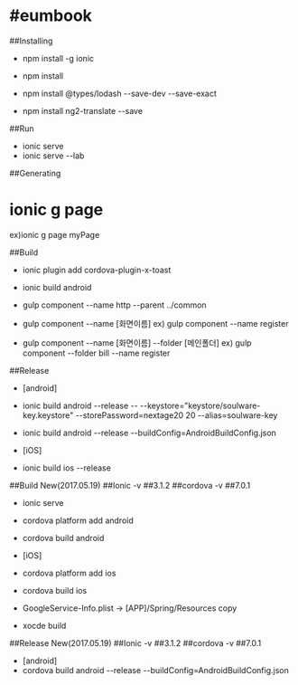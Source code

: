 #eumbook
============

##Installing
* npm install -g ionic
* npm install
* npm install @types/lodash --save-dev --save-exact

* npm install ng2-translate --save

##Run
* ionic serve
* ionic serve --lab

##Generating

# ionic g page <PageName>
ex)ionic g page myPage

##Build
* ionic plugin add cordova-plugin-x-toast
* ionic build android

* gulp component --name http --parent ../common
* gulp component --name [화면이름] 
 ex) gulp component --name register
* gulp component --name [화면이름] --folder [메인폴더]
  ex) gulp component  --folder bill --name register
  
##Release
* [android]
* ionic build android --release -- --keystore="keystore/soulware-key.keystore" --storePassword=nextage20
20 --alias=soulware-key
* ionic build android --release --buildConfig=AndroidBuildConfig.json

* [iOS]
* ionic build ios --release

##Build New(2017.05.19)
##Ionic -v
##3.1.2
##cordova -v
##7.0.1
* ionic serve
* cordova platform add android
* cordova build android

* [iOS]
* cordova platform add ios
* cordova build ios
* GoogleService-Info.plist -> [APP]/Spring/Resources copy
* xocde build

##Release New(2017.05.19)
##Ionic -v
##3.1.2
##cordova -v
##7.0.1
* [android]
* cordova build android --release --buildConfig=AndroidBuildConfig.json